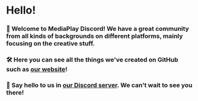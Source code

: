 # Hello!

### 👥 Welcome to MediaPlay Discord! We have a great community from all kinds of backgrounds on different platforms, mainly focusing on the creative stuff.

### 🛠️ Here you can see all the things we've created on GitHub such as [our website](https://mediaplay-discord.github.io/)!

### 👋 Say hello to us in [our Discord server](https://discord.gg/5Tdke6dsaP). We can't wait to see you there!
